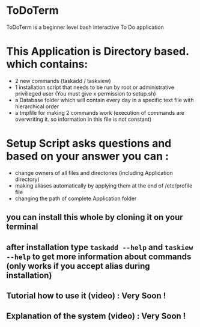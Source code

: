 # ToDoTerm
ToDoTerm is a beginner level bash interactive To Do application

# This Application is Directory based. which contains:
- 2 new commands (taskadd / taskview)
- 1 installation script that needs to be run by root or administrative privilieged user (You must give x permission to setup.sh)
- a Database folder which will contain every day in a specific text file with hierarchical order
- a tmpfile for making 2 commands work (execution of commands are overwriting it. so information in this file is not constant)


# Setup Script asks questions and based on your answer you can :
- change owners of all files and directories (including Application directory)
- making aliases automatically by applying them at the end of /etc/profile file
- changing the path of complete Application folder

## you can install this whole by cloning it on your terminal
## after installation type `taskadd --help` and `taskiew --help` to get more information about commands (only works if you accept alias during installation)

## Tutorial how to use it (video) : Very Soon !
## Explanation of the system (video) : Very Soon !
